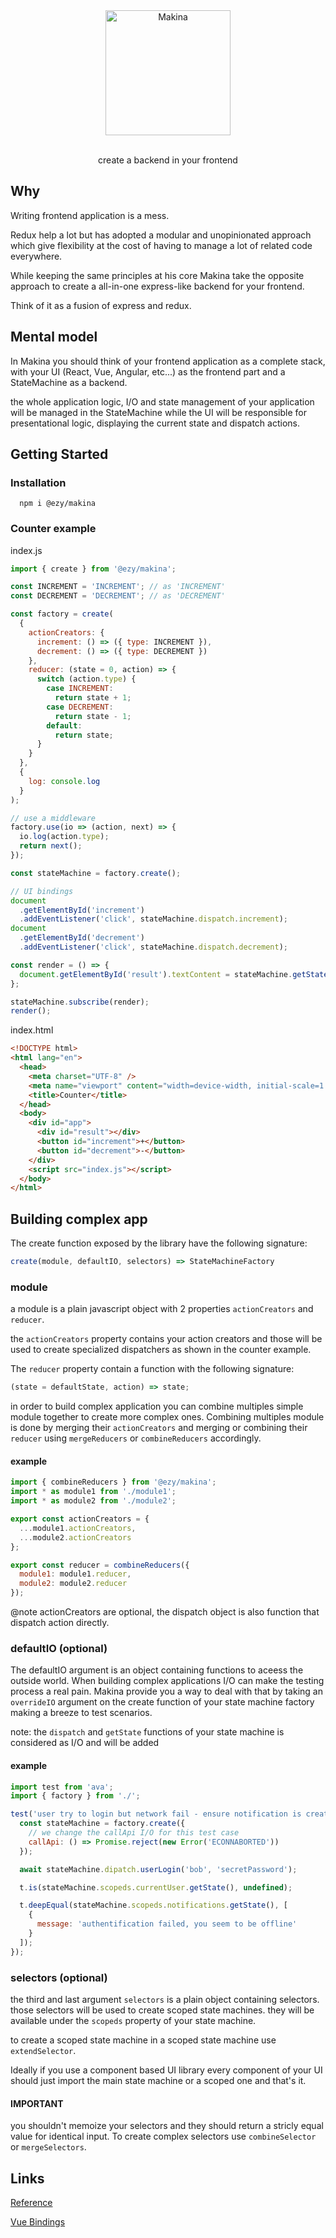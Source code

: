 <p align="center">
  <br/>
  <br/>
  <img src="https://raw.githubusercontent.com/ezylean/makina/master/logo.png" alt="Makina" width="200px"/>
  <br/>
  <br/>
</p>

<p align="center">create a backend in your frontend</p>

## Why

Writing frontend application is a mess.

Redux help a lot but has adopted a modular and unopinionated approach which give flexibility at the cost
of having to manage a lot of related code everywhere.

While keeping the same principles at his core Makina take the opposite approach to create a all-in-one express-like backend for your frontend.

Think of it as a fusion of express and redux.

## Mental model

In Makina you should think of your frontend application as a complete stack, with your UI (React, Vue, Angular, etc...) as the frontend part and a StateMachine as a backend.

the whole application logic, I/O and state management of your application will be managed in the StateMachine while the UI will be responsible for presentational logic, displaying the current state and dispatch actions.

## Getting Started

### Installation

```shell
  npm i @ezy/makina
```

### Counter example

index.js

```js
import { create } from '@ezy/makina';

const INCREMENT = 'INCREMENT'; // as 'INCREMENT'
const DECREMENT = 'DECREMENT'; // as 'DECREMENT'

const factory = create(
  {
    actionCreators: {
      increment: () => ({ type: INCREMENT }),
      decrement: () => ({ type: DECREMENT })
    },
    reducer: (state = 0, action) => {
      switch (action.type) {
        case INCREMENT:
          return state + 1;
        case DECREMENT:
          return state - 1;
        default:
          return state;
      }
    }
  },
  {
    log: console.log
  }
);

// use a middleware
factory.use(io => (action, next) => {
  io.log(action.type);
  return next();
});

const stateMachine = factory.create();

// UI bindings
document
  .getElementById('increment')
  .addEventListener('click', stateMachine.dispatch.increment);
document
  .getElementById('decrement')
  .addEventListener('click', stateMachine.dispatch.decrement);

const render = () => {
  document.getElementById('result').textContent = stateMachine.getState();
};

stateMachine.subscribe(render);
render();
```

index.html

```html
<!DOCTYPE html>
<html lang="en">
  <head>
    <meta charset="UTF-8" />
    <meta name="viewport" content="width=device-width, initial-scale=1.0" />
    <title>Counter</title>
  </head>
  <body>
    <div id="app">
      <div id="result"></div>
      <button id="increment">+</button>
      <button id="decrement">-</button>
    </div>
    <script src="index.js"></script>
  </body>
</html>
```

## Building complex app

The create function exposed by the library have the following signature:

```js
create(module, defaultIO, selectors) => StateMachineFactory
```

### module

a module is a plain javascript object with 2 properties `actionCreators` and `reducer`.

the `actionCreators` property contains your action creators and those will be used to create
specialized dispatchers as shown in the counter example.

The `reducer` property contain a function with the following signature:

```js
(state = defaultState, action) => state;
```

in order to build complex application you can combine multiples simple module together to create more complex ones.
Combining multiples module is done by merging their `actionCreators` and merging or combining their `reducer` using `mergeReducers` or `combineReducers` accordingly.

#### example

```js
import { combineReducers } from '@ezy/makina';
import * as module1 from './module1';
import * as module2 from './module2';

export const actionCreators = {
  ...module1.actionCreators,
  ...module2.actionCreators
};

export const reducer = combineReducers({
  module1: module1.reducer,
  module2: module2.reducer
});
```

@note actionCreators are optional, the dispatch object is also function that dispatch action directly.

### defaultIO (optional)

The defaultIO argument is an object containing functions to aceess the outside world.
When building complex applications I/O can make the testing process a real pain.
Makina provide you a way to deal with that by taking an `overrideIO` argument on the create function
of your state machine factory making a breeze to test scenarios.

note: the `dispatch` and `getState` functions of your state machine is considered as I/O and will be added

#### example

```js
import test from 'ava';
import { factory } from './';

test('user try to login but network fail - ensure notification is created', async t => {
  const stateMachine = factory.create({
    // we change the callApi I/O for this test case
    callApi: () => Promise.reject(new Error('ECONNABORTED'))
  });

  await stateMachine.dipatch.userLogin('bob', 'secretPassword');

  t.is(stateMachine.scopeds.currentUser.getState(), undefined);

  t.deepEqual(stateMachine.scopeds.notifications.getState(), [
    {
      message: 'authentification failed, you seem to be offline'
    }
  ]);
});
```

### selectors (optional)

the third and last argument `selectors` is a plain object containing selectors.
those selectors will be used to create scoped state machines.
they will be available under the `scopeds` property of your state machine.

to create a scoped state machine in a scoped state machine use `extendSelector`.

Ideally if you use a component based UI library every component of your UI should just
import the main state machine or a scoped one and that's it.

#### IMPORTANT

you shouldn't memoize your selectors and they should return a stricly equal value for identical input.
To create complex selectors use `combineSelector` or `mergeSelectors`.

## Links

[Reference](https://ezylean.github.io/makina)

[Vue Bindings](https://www.npmjs.com/package/@ezy/vue-makina)